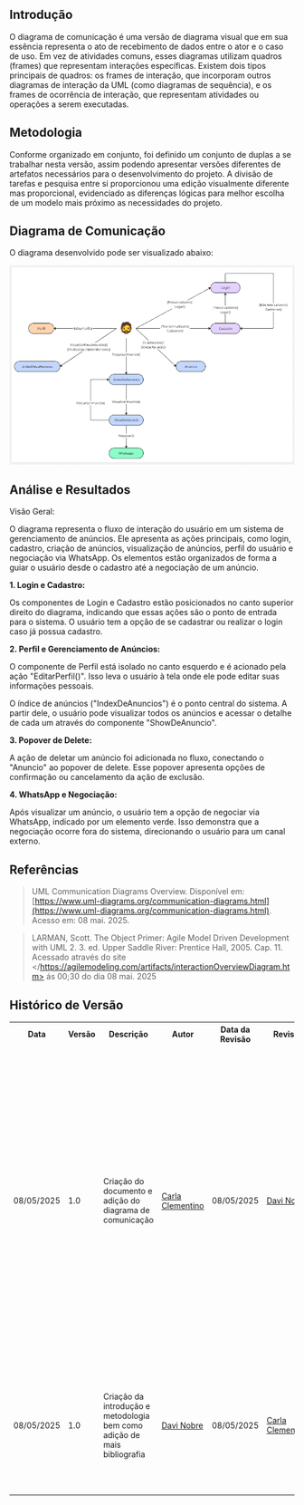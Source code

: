 ## Introdução 

O diagrama de comunicação é uma versão de diagrama visual que em sua essência representa o ato de recebimento de dados entre o ator e o caso de uso. Em vez de atividades comuns, esses diagramas utilizam quadros (frames) que representam interações específicas. Existem dois tipos principais de quadros: os frames de interação, que incorporam outros diagramas de interação da UML (como diagramas de sequência), e os frames de ocorrência de interação, que representam atividades ou operações a serem executadas.

## Metodologia

Conforme organizado em conjunto, foi definido um conjunto de duplas a se trabalhar nesta versão, assim podendo apresentar versões diferentes de artefatos necessários para o desenvolvimento do projeto. 
A divisão de tarefas e pesquisa entre si proporcionou uma edição visualmente diferente mas proporcional, evidenciado as diferenças lógicas para melhor escolha de um modelo mais próximo as necessidades do projeto. 

## Diagrama de Comunicação

O diagrama desenvolvido pode ser visualizado abaixo:

<!-- <div align="center">
  <img src="../assets/diagrama_comunicacao.png" alt="Diagrama de Comunicação" width="800">
  <br>
  <i>Figura 1: Diagrama de Comunicação do Sistema Desapega. Autor: Carla Clementino.</i>
</div> -->

![Diagrama de comunicação](../assets/diagrama_comunicacao.png)
## Análise e Resultados

Visão Geral:

O diagrama representa o fluxo de interação do usuário em um sistema de gerenciamento de anúncios. Ele apresenta as ações principais, como login, cadastro, criação de anúncios, visualização de anúncios, perfil do usuário e negociação via WhatsApp. Os elementos estão organizados de forma a guiar o usuário desde o cadastro até a negociação de um anúncio.

**1. Login e Cadastro:**

Os componentes de Login e Cadastro estão posicionados no canto superior direito do diagrama, indicando que essas ações são o ponto de entrada para o sistema. O usuário tem a opção de se cadastrar ou realizar o login caso já possua cadastro.

**2. Perfil e Gerenciamento de Anúncios:**

O componente de Perfil está isolado no canto esquerdo e é acionado pela ação "EditarPerfil()". Isso leva o usuário à tela onde ele pode editar suas informações pessoais.

O índice de anúncios ("IndexDeAnuncios") é o ponto central do sistema. A partir dele, o usuário pode visualizar todos os anúncios e acessar o detalhe de cada um através do componente "ShowDeAnuncio".

**3. Popover de Delete:**

A ação de deletar um anúncio foi adicionada no fluxo, conectando o "Anuncio" ao popover de delete. Esse popover apresenta opções de confirmação ou cancelamento da ação de exclusão.

**4. WhatsApp e Negociação:**

Após visualizar um anúncio, o usuário tem a opção de negociar via WhatsApp, indicado por um elemento verde. Isso demonstra que a negociação ocorre fora do sistema, direcionando o usuário para um canal externo.

## Referências

> UML Communication Diagrams Overview. Disponível em: [https://www.uml-diagrams.org/communication-diagrams.html](https://www.uml-diagrams.org/communication-diagrams.html). Acesso em: 08 mai. 2025.

> LARMAN, Scott. The Object Primer: Agile Model Driven Development with UML 2. 3. ed. Upper Saddle River: Prentice Hall, 2005. Cap. 11. Acessado através do site </https://agilemodeling.com/artifacts/interactionOverviewDiagram.htm>  ás 00;30 do dia 08 mai. 2025

## Histórico de Versão

<div align="center">
    <table>
        <tr>
            <th>Data</th>
            <th>Versão</th>
            <th>Descrição</th>
            <th>Autor</th>
            <th>Data da Revisão</th>
            <th>Revisor</th>
            <th>Descrição de Revisão</th>
        </tr>
        <tr>
            <td>08/05/2025</td>
            <td>1.0</td>
            <td>Criação do documento e adição do diagrama de comunicação</td>
            <td><a href="https://github.com/CarlaClementino">Carla Clementino</a></td>
            <td>08/05/2025</td>
            <td><a href="https://github.com/Jagaima">Davi Nobre</a></td>
            <td>Neste momento minha revisão se baseou em analisar o texto redigido para a análise ao fim do documento, uma vez que ele é relativamente grande e de fácil sucetibilidade ao erro. Eu li o texto e corrigi o que acredito ser algumas concordâncias para versões mais agradáveis, no mais o texto estava ótimo e condizente. Tabmém adicionei a bibliografia utilizada por mim e minha dupla. </td>
        </tr>
        <tr>
            <td>08/05/2025</td>
            <td>1.0</td>
            <td>Criação da introdução e metodologia bem como adição de mais bibliografia</td>
            <td><a href="https://github.com/Jagaima">Davi Nobre</a></td>
            <td>08/05/2025</td>
            <td><a href="https://github.com/CarlaClementino">Carla Clementino</a></td>
            <td>    A revisão consistiu em verificar a padronização da bibliografica como ajustes gerais no texto do documento, averiguando a coerência das informações apresentadas</td>
        </tr>
    </table>
</div>

